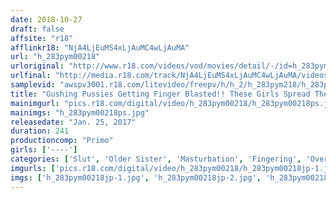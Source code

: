 ```yaml
---
date: 2018-10-27
draft: false
affsite: "r18"
afflinkr18: "NjA4LjEuMS4xLjAuMC4wLjAuMA"
url: "h_283pym00218"
urloriginal: "http://www.r18.com/videos/vod/movies/detail/-/id=h_283pym00218"
urlfinal: "http://media.r18.com/track/NjA4LjEuMS4xLjAuMC4wLjAuMA/videos/vod/movies/detail/-/id=h_283pym00218"
samplevid: "awspv3001.r18.com/litevideo/freepv/h/h_2/h_283pym218/h_283pym218_dmb_w.mp4"
title: "Gushing Pussies Getting Finger Blasted!! These Girls Spread Their Legs Open Wide, Convulsing As They Get Themselves Off vol. 3"
mainimgurl: "pics.r18.com/digital/video/h_283pym00218/h_283pym00218ps.jpg"
mainimgs: "h_283pym00218ps.jpg"
releasedate: "Jan. 25, 2017"
duration: 241
productioncomp: "Primo"
girls: ['----']
categories: ['Slut', 'Older Sister', 'Masturbation', 'Fingering', 'Over 4 Hours', 'Hi-Def']
imgurls: ['pics.r18.com/digital/video/h_283pym00218/h_283pym00218jp-1.jpg', 'pics.r18.com/digital/video/h_283pym00218/h_283pym00218jp-2.jpg', 'pics.r18.com/digital/video/h_283pym00218/h_283pym00218jp-3.jpg', 'pics.r18.com/digital/video/h_283pym00218/h_283pym00218jp-4.jpg', 'pics.r18.com/digital/video/h_283pym00218/h_283pym00218jp-5.jpg', 'pics.r18.com/digital/video/h_283pym00218/h_283pym00218jp-6.jpg', 'pics.r18.com/digital/video/h_283pym00218/h_283pym00218jp-7.jpg', 'pics.r18.com/digital/video/h_283pym00218/h_283pym00218jp-8.jpg', 'pics.r18.com/digital/video/h_283pym00218/h_283pym00218jp-9.jpg', 'pics.r18.com/digital/video/h_283pym00218/h_283pym00218jp-10.jpg', 'pics.r18.com/digital/video/h_283pym00218/h_283pym00218jp-11.jpg', 'pics.r18.com/digital/video/h_283pym00218/h_283pym00218jp-12.jpg', 'pics.r18.com/digital/video/h_283pym00218/h_283pym00218jp-13.jpg', 'pics.r18.com/digital/video/h_283pym00218/h_283pym00218jp-14.jpg', 'pics.r18.com/digital/video/h_283pym00218/h_283pym00218jp-15.jpg', 'pics.r18.com/digital/video/h_283pym00218/h_283pym00218jp-16.jpg', 'pics.r18.com/digital/video/h_283pym00218/h_283pym00218jp-17.jpg', 'pics.r18.com/digital/video/h_283pym00218/h_283pym00218jp-18.jpg', 'pics.r18.com/digital/video/h_283pym00218/h_283pym00218jp-19.jpg', 'pics.r18.com/digital/video/h_283pym00218/h_283pym00218jp-20.jpg']
imgs: ['h_283pym00218jp-1.jpg', 'h_283pym00218jp-2.jpg', 'h_283pym00218jp-3.jpg', 'h_283pym00218jp-4.jpg', 'h_283pym00218jp-5.jpg', 'h_283pym00218jp-6.jpg', 'h_283pym00218jp-7.jpg', 'h_283pym00218jp-8.jpg', 'h_283pym00218jp-9.jpg', 'h_283pym00218jp-10.jpg', 'h_283pym00218jp-11.jpg', 'h_283pym00218jp-12.jpg', 'h_283pym00218jp-13.jpg', 'h_283pym00218jp-14.jpg', 'h_283pym00218jp-15.jpg', 'h_283pym00218jp-16.jpg', 'h_283pym00218jp-17.jpg', 'h_283pym00218jp-18.jpg', 'h_283pym00218jp-19.jpg', 'h_283pym00218jp-20.jpg']
---
```

